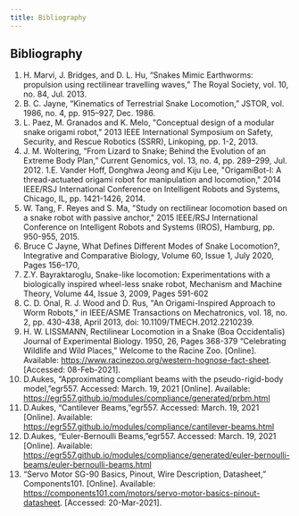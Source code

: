 ```yaml
---
title: Bibliography
---
```



## Bibliography
1. H. Marvi, J. Bridges, and D. L. Hu, “Snakes Mimic Earthworms: propulsion using rectilinear travelling waves,” The Royal Society, vol. 10, no. 84, Jul. 2013. 
1. B. C. Jayne, “Kinematics of Terrestrial Snake Locomotion,” JSTOR, vol. 1986, no. 4, pp. 915–927, Dec. 1986. 
1. L. Paez, M. Granados and K. Melo, "Conceptual design of a modular snake origami robot," 2013 IEEE International Symposium on Safety, Security, and Rescue Robotics (SSRR), Linkoping, pp. 1-2, 2013.
1. J. M. Woltering, “From Lizard to Snake; Behind the Evolution of an Extreme Body Plan,” Current Genomics, vol. 13, no. 4, pp. 289–299, Jul. 2012. 
1.E. Vander Hoff, Donghwa Jeong and Kiju Lee, "OrigamiBot-I: A thread-actuated origami robot for manipulation and locomotion," 2014 IEEE/RSJ International Conference on Intelligent Robots and Systems, Chicago, IL, pp. 1421-1426, 2014.
1. W. Tang, F. Reyes and S. Ma, "Study on rectilinear locomotion based on a snake robot with passive anchor," 2015 IEEE/RSJ International Conference on Intelligent Robots and Systems (IROS), Hamburg, pp. 950-955, 2015.
1. Bruce C Jayne, What Defines Different Modes of Snake Locomotion?, Integrative and Comparative Biology, Volume 60, Issue 1, July 2020, Pages 156–170, 
1. Z.Y. Bayraktaroglu, Snake-like locomotion: Experimentations with a biologically inspired wheel-less snake robot, Mechanism and Machine Theory, Volume 44, Issue 3, 2009, Pages 591-602
1. C. D. Onal, R. J. Wood and D. Rus, "An Origami-Inspired Approach to Worm Robots," in IEEE/ASME Transactions on Mechatronics, vol. 18, no. 2, pp. 430-438, April 2013, doi: 10.1109/TMECH.2012.2210239.
1. H. W. LISSMANN, Rectilinear Locomotion in a Snake (Boa Occidentalis) Journal of Experimental Biology. 1950, 26, Pages 368-379
“Celebrating Wildlife and Wild Places,” Welcome to the Racine Zoo. [Online]. Available: https://www.racinezoo.org/western-hognose-fact-sheet. [Accessed: 08-Feb-2021]. 
1. D.Aukes, “Approximating compliant beams with the pseudo-rigid-body model,”egr557. Accessed: March. 19, 2021 [Online]. Available: https://egr557.github.io/modules/compliance/generated/prbm.html
1. D.Aukes, “Cantilever Beams,”egr557. Accessed: March. 19, 2021 [Online]. Available: https://egr557.github.io/modules/compliance/cantilever-beams.html 
1. D.Aukes, “Euler-Bernoulli Beams,”egr557. Accessed: March. 19, 2021 [Online]. Available: https://egr557.github.io/modules/compliance/generated/euler-bernoulli-beams/euler-bernoulli-beams.html 
1. “Servo Motor SG-90 Basics, Pinout, Wire Description, Datasheet,” Components101. [Online]. Available: https://components101.com/motors/servo-motor-basics-pinout-datasheet. [Accessed: 20-Mar-2021]. 
